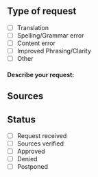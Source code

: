 ## Type of request
<!-- You can tick a box by typing replacing [ ] with [x] -->
- [ ] Translation
- [ ] Spelling/Grammar error
- [ ] Content error
- [ ] Improved Phrasing/Clarity
- [ ] Other
	
<!-- If you ticked "Other", please describe the issue here. -->
#### Describe your request:	

## Sources
<!-- If you're proposing a new card or would like to report a content error, please add sources below. Try to be precise. We have to be able to check your source and can't spend an hour backtracking. -->
<!-- You can enter web sources like so: [Name of Source](URL) -->

## Status
<!-- Leave this bit as it is. It helps us track progress on your Request. -->
- [ ] Request received
- [ ] Sources verified
- [ ] Approved
- [ ] Denied
- [ ] Postponed
